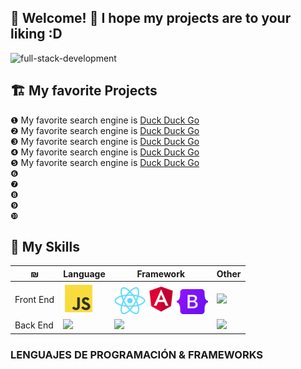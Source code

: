 <!-- <img align="center" src="https://github.com/nicolasbncruz/nicolasbncruz/blob/master/banner.png"/> -->
## 🏡 Welcome! 👋 I hope my projects are to your liking :D
<span style="align:center">![full-stack-development](https://user-images.githubusercontent.com/24864482/111586408-c8dd8a80-878e-11eb-94c8-483e2962a667.gif)</span>
<!---
System.out.print.ln('Hello World!');
-->
## 🏗 My favorite Projects
❶ My favorite search engine is [Duck Duck Go](https://duckduckgo.com)  
❷ My favorite search engine is [Duck Duck Go](https://duckduckgo.com)  
❸ My favorite search engine is [Duck Duck Go](https://duckduckgo.com)  
❹ My favorite search engine is [Duck Duck Go](https://duckduckgo.com)  
❺ My favorite search engine is [Duck Duck Go](https://duckduckgo.com)  
❻  
❼  
❽  
❾  
❿  

## 🧰 My Skills
| ₪          | Language       | Framework             | Other  |
|------------|-----------------------|-----------------------|-----------------------|
| Front End  | ![](javascript.png) | ![](react.png)![](angular.png)![](bootstrap.png)| ![](Key-A.png)        |
| Back End   | ![](Key-A.png)        | ![](Key-A.png)        | ![](Key-A.png)        |

### LENGUAJES DE PROGRAMACIÓN & FRAMEWORKS





